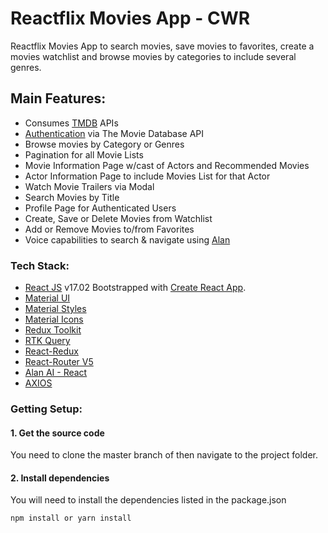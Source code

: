 # Reactflix Movies App - CWR

Reactflix Movies App to search movies, save movies to favorites, create a movies watchlist and browse movies by categories to include several genres.

## Main Features:

- Consumes [TMDB](https://www.themoviedb.org/) APIs
- [Authentication](https://developers.themoviedb.org/3/getting-started/authentication) via The Movie Database API
- Browse movies by Category or Genres
- Pagination for all Movie Lists
- Movie Information Page w/cast of Actors and Recommended Movies
- Actor Information Page to include Movies List for that Actor
- Watch Movie Trailers via Modal
- Search Movies by Title
- Profile Page for Authenticated Users
- Create, Save or Delete Movies from Watchlist
- Add or Remove Movies to/from Favorites
- Voice capabilities to search & navigate using [Alan](https://alan.app/)

### Tech Stack:
- [React JS](https://reactjs.org/docs/getting-started.html) v17.02 Bootstrapped with [Create React App](https://github.com/facebook/create-react-app).
- [Material UI](https://mui.com/material-ui/getting-started/installation/) 
- [Material Styles](https://mui.com/system/styles/basics/) 
- [Material Icons](https://mui.com/material-ui/material-icons/#main-content) 
- [Redux Toolkit](https://redux-toolkit.js.org/introduction/getting-started)
- [RTK Query](https://redux-toolkit.js.org/rtk-query/overview)
- [React-Redux](https://react-redux.js.org/introduction/getting-started)
- [React-Router V5](https://v5.reactrouter.com/web/guides/quick-start)
- [Alan AI - React](https://alan.app/docs/client-api/web/react/)
- [AXIOS](https://axios-http.com/docs/intro)

### Getting Setup:
#### 1. Get the source code
You need to clone the master branch of then navigate to the project folder.
#### 2. Install dependencies
You will need to install the dependencies listed in the package.json
```
npm install or yarn install

```

